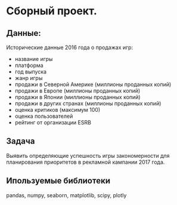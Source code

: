 # Сборный проект. 

## Данные:
Исторические данные 2016 года о продажах игр:

* название игры
* платформа
* год выпуска
* жанр игры
* продажи в Северной Америке (миллионы проданных копий)
* продажи в Европе (миллионы проданных копий)
* продажи в Японии (миллионы проданных копий)
* продажи в других странах (миллионы проданных копий)
* оценка критиков (максимум 100)
* оценка пользователей 
* рейтинг от организации ESRB

## Задача
Выявить определяющие успешность игры закономерности для планирования приоритетов в рекламной кампании 2017 года.

## Ипользуемые библиотеки 
pandas, numpy, seaborn, matplotlib, scipy, plotly

